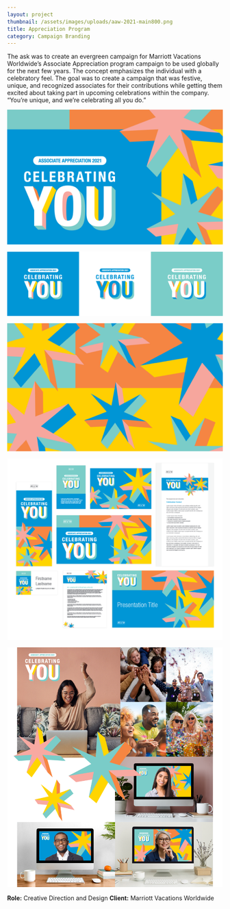 ```yaml
---
layout: project
thumbnail: /assets/images/uploads/aaw-2021-main800.png
title: Appreciation Program
category: Campaign Branding
---
```

The ask was to create an evergreen campaign for Marriott Vacations Worldwide’s Associate Appreciation program campaign to be used globally for the next few years. The concept emphasizes the individual with a celebratory feel. The goal was to create a campaign that was festive, unique, and recognized associates for their contributions while getting them excited about taking part in upcoming celebrations within the company. “You’re unique, and we’re celebrating all you do.”

![Celebrating You branding](/assets/images/uploads/aaw-2021-main-1280.png)

![Logo colorways](/assets/images/uploads/aaw-2021-asset01.png)

![Star pattern](/assets/images/uploads/aaw-2021-asset02.png)

![Application examples](/assets/images/uploads/aaw-2021-asset03.png)

![Photography collage](/assets/images/uploads/aaw-2021-asset04.png)

**Role:** Creative Direction and Design
**Client:** Marriott Vacations Worldwide